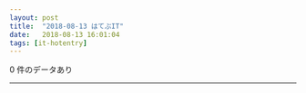 ```yaml
---
layout: post
title:  "2018-08-13 はてぶIT"
date:   2018-08-13 16:01:04
tags: [it-hotentry]
---
```

0 件のデータあり

<hr>
